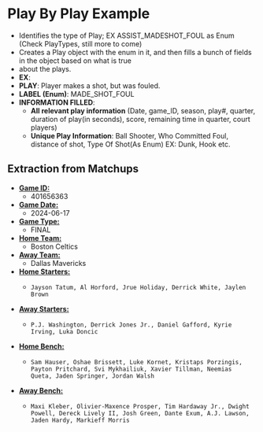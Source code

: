 **<h1> Play By Play Example </h1>**

- Identifies the type of Play; EX ASSIST_MADESHOT_FOUL as Enum (Check PlayTypes, still more to come)
- Creates a Play object with the enum in it, and then fills a bunch of fields in the object based on what is true
- about the plays.
- **EX**:
- **PLAY**: Player makes a shot, but was fouled.
- **LABEL (Enum)**: MADE_SHOT_FOUL
- **INFORMATION FILLED**:
  - **All relevant play information** (Date, game_ID, season, play#, quarter, duration of play(in seconds), score, remaining time in quarter, court players)
  - **Unique Play Information**: Ball Shooter, Who Committed Foul, distance of shot, Type Of Shot(As Enum) EX: Dunk, Hook etc.











**<h2>Extraction from Matchups </h2>**


- **<u>Game ID:</u>** 
  -    401656363 
- **<u>Game Date:</u>** 
  -    2024-06-17
- **<u>Game Type:</u>** 
  -    FINAL
- **<u>Home Team:</u>** 
  -    Boston Celtics
- **<u>Away Team:</u>** 
  -    Dallas Mavericks 
- **<u>Home Starters:</u>** 
  -     Jayson Tatum, Al Horford, Jrue Holiday, Derrick White, Jaylen Brown
- **<u>Away Starters:</u>**  
  -     P.J. Washington, Derrick Jones Jr., Daniel Gafford, Kyrie Irving, Luka Doncic 
- **<u>Home Bench:</u>** 
  -     Sam Hauser, Oshae Brissett, Luke Kornet, Kristaps Porzingis, Payton Pritchard, Svi Mykhailiuk, Xavier Tillman, Neemias Queta, Jaden Springer, Jordan Walsh 
- **<u>Away Bench:</u>** 
  -     Maxi Kleber, Olivier-Maxence Prosper, Tim Hardaway Jr., Dwight Powell, Dereck Lively II, Josh Green, Dante Exum, A.J. Lawson, Jaden Hardy, Markieff Morris